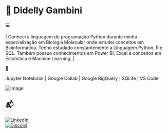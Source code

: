 # 💫 Didelly Gambini

💻

| Conheci a linguagem de programação Python durante minha especialização em Biologia Molecular onde estudei conceitos em Bioinformática.
Tenho estudado constantemente a Linguagem Python, R e SQL. Também possuo conhecimentos em Power BI, Excel e conceitos em Estatística e Machine Learning. |


🔧

Jupyter Notebook |
Google Collab |
Google BigQuery |
SQLite | VS Code 

![image](https://github.com/didellygamb/didellygamb/assets/109447846/fd59bc0b-3025-44d0-bbed-541026a3c03d)

## 📬  
[![LinkedIn](https://img.shields.io/badge/LinkedIn-000?style=for-the-badge&logo=linkedin&logoColor=0E76A8)](https://www.linkedin.com/feed//)  
[![Discord](https://img.shields.io/badge/Discord-000?style=for-the-badge&logo=discord)](https://discord.com/channels/@me)
